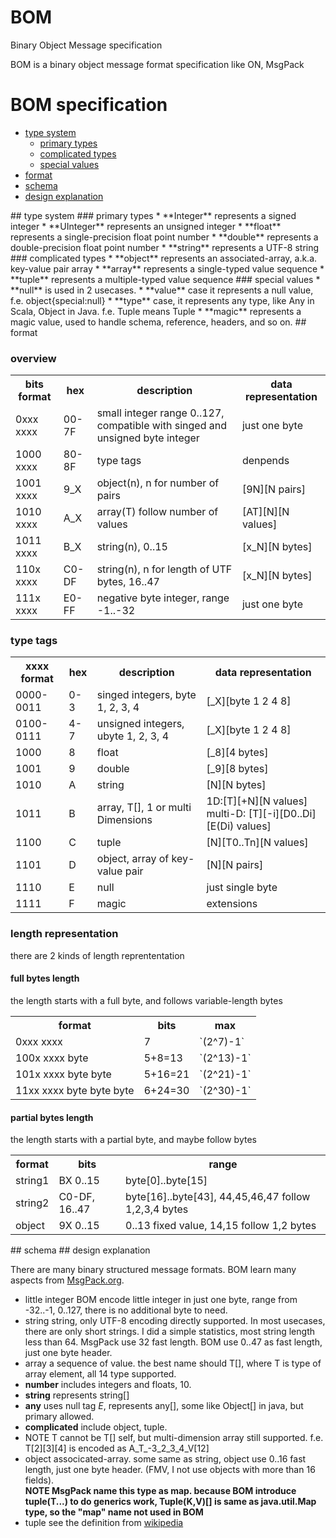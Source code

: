 # BOM
Binary Object Message specification

BOM is a binary object message format specification like ON, MsgPack

# BOM specification
  * [type system](#types)
    * [primary types](#primary)
    * [complicated types](#complicated)
    * [special values](#special)
  * [format](#format)
  * [schema](#schema)
  * [design explanation](#design)

<a name="types"/>
## type system

<a name="primary"/>
### primary types
  * **Integer** represents a signed integer
  * **UInteger** represents an unsigned integer
  * **float** represents a single-precision float point number
  * **double** represents a double-precision float point number
  * **string** represents a UTF-8 string
  
<a name="complicated"/>
### complicated types
  * **object** represents an associated-array, a.k.a. key-value pair array
  * **array** represents a single-typed value sequence
  * **tuple** represents a multiple-typed value sequence
  
<a name="special"/>
### special values
  * **null** is used in 2 usecases. 
   * **value** case it represents a null value, f.e. object{special:null}
   * **type** case, it represents any type, like Any in Scala, Object in Java. f.e. Tuple<int,float,string,null> means Tuple<int,float,string,Any>
  * **magic** represents a magic value, used to handle schema, reference, headers, and so on.
  
<a name="format"/>
## format

### overview

<table>
 <tr><th>bits format</th><th>hex</th><th>description</th><th>data representation</th></tr>
 <tr><td>0xxx xxxx</td><td>00-7F</td><td>small integer range 0..127, compatible with singed and unsigned byte integer</td><td>just one byte</td></tr>
 <tr><td>1000 xxxx</td><td>80-8F</td><td>type tags</td><td>denpends</td></tr>
 <tr><td>1001 xxxx</td><td>9_X</td><td>object(n), n for number of pairs</td><td>[9N][N pairs]</td></tr>
 <tr><td>1010 xxxx</td><td>A_X</td><td>array(T) follow number of values</td><td>[AT][N][N values]</td></tr>
 <tr><td>1011 xxxx</td><td>B_X</td><td>string(n), 0..15</td><td>[x_N][N bytes]</td></tr>
 <tr><td>110x xxxx</td><td>C0-DF</td><td>string(n), n for length of UTF bytes, 16..47</td><td>[x_N][N bytes]</td></tr>
 <tr><td>111x xxxx</td><td>E0-FF</td><td>negative byte integer, range -1..-32</td><td>just one byte</td></tr>
</table>

### type tags

<table>
 <tr><th>xxxx format</th><th>hex</th><th>description</th><th>data representation</th></tr>
 <tr><td>0000-0011</td><td>0-3</td><td>singed integers, byte 1, 2, 3, 4</td><td>[_X][byte 1 2 4 8]</td></tr>
 <tr><td>0100-0111</td><td>4-7</td><td>unsigned integers, ubyte 1, 2, 3, 4</td><td>[_X][byte 1 2 4 8]</td></tr>
 <tr><td>1000</td><td>8</td><td>float</td><td>[_8][4 bytes]</td></tr>
 <tr><td>1001</td><td>9</td><td>double</td><td>[_9][8 bytes]</td></tr>
 <tr><td>1010</td><td>A</td><td>string</td><td>[N][N bytes]</td></tr>
 <tr><td>1011</td><td>B</td><td>array, T[], 1 or multi Dimensions</td><td>1D:[T][+N][N values]<br/>multi-D: [T][-i][D0..Di][E(Di) values]</td></tr>
 <tr><td>1100</td><td>C</td><td>tuple<T0, T1...Tn></td><td>[N][T0..Tn][N values]</td></tr>
 <tr><td>1101</td><td>D</td><td>object, array of key-value pair</td><td>[N][N pairs]</td></tr>
 <tr><td>1110</td><td>E</td><td>null</td><td>just single byte</td></tr>
 <tr><td>1111</td><td>F</td><td>magic</td><td>extensions</td></tr>
</table>

### length representation
there are 2 kinds of length reprententation
#### full bytes length 
the length starts with a full byte, and follows variable-length bytes
<table>
 <tr><th>format</th><th>bits</th><th> max</th></tr>
 <tr><td>0xxx xxxx</td><td>7</td><td>`(2^7)-1`</td></tr>
 <tr><td>100x xxxx byte</td><td>5+8=13</td><td>`(2^13)-1`</td></tr>
 <tr><td>101x xxxx byte byte</td><td>5+16=21</td><td>`(2^21)-1`</td></tr>
 <tr><td>11xx xxxx byte byte byte</td><td>6+24=30</td><td>`(2^30)-1`</td></tr>
</table>

#### partial bytes length
the length starts with a partial byte, and maybe follow bytes
<table>
 <tr><th>format</th><th>bits</th><th> range</th></tr>
 <tr><td>string1</td><td>BX 0..15</td><td>byte[0]..byte[15]</td></tr>
 <tr><td>string2</td><td>C0-DF, 16..47</td><td>byte[16]..byte[43], 44,45,46,47 follow 1,2,3,4 bytes</td></tr>
 <tr><td>object</td><td>9X 0..15</td><td>0..13 fixed value, 14,15 follow 1,2 bytes</td></tr>
</table>

<a name="schema"/>
## schema


<a name="design"/>
## design explanation

There are many binary structured message formats. BOM learn many aspects from [MsgPack.org](http://msgpack.org).
* little integer
 BOM encode little integer in just one byte, range from -32..-1, 0..127, there is no additional byte to need.
* string
 string, only UTF-8 encoding directly supported. In most usecases, there are only short strings. I did a simple statistics, most string length less than 64. MsgPack use 32 fast length. BOM use 0..47 as fast length, just one byte header.
* array
 a sequence of value. the best name should T[], where T is type of array element, all 14 type supported.
 * **number** includes integers and floats, 10.
 * **string** represents string[]
 * **any** uses null tag _E_, represents any[], some like Object[] in java, but primary allowed.
 * **complicated** include object, tuple.
 * NOTE T cannot be T[] self, but multi-dimension array still supported. f.e.  T[2][3][4] is encoded as  A_T_-3_2_3_4_V[12]
* object
 associcated-array. some same as string, object use 0..16 fast length, just one byte header. (FMV, I not use objects with more than 16 fields).<br/>
 <b>NOTE MsgPack name this type as map. because BOM introduce tuple(T...) to do generics work, Tuple(K,V)[] is same as java.util.Map type, so the "map" name not used in BOM</b>
* tuple
 see the definition from [wikipedia](https://en.wikipedia.org/wiki/Tuple)
